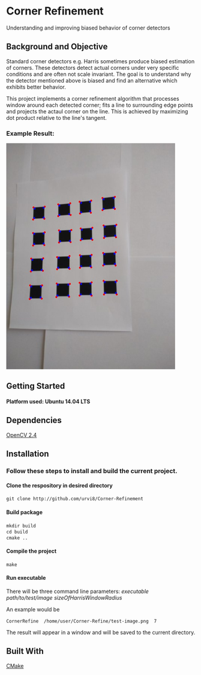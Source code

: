 # Corner Refinement

Understanding and improving biased behavior of corner detectors

## Background and Objective

Standard corner detectors e.g. Harris sometimes produce biased estimation of corners. These detectors detect actual corners under very specific conditions and are often not scale invariant. The goal is to understand why the detector mentioned above is biased and find an alternative which exhibits better behavior.

This project implements a corner refinement algorithm that processes window around each detected corner; fits a line to surrounding edge points and projects the actaul corner on the line. This is achieved by maximizing dot product relative to the line's tangent. 

### Example Result:
![alt text](https://github.com/urvi8/Corner-Refinement/blob/master/images/result1.jpg)

## Getting Started

#### Platform used: Ubuntu 14.04 LTS

## Dependencies
[OpenCV 2.4](https://docs.opencv.org/2.4/doc/tutorials/introduction/linux_install/linux_install.html)

## Installation

### Follow these steps to install and build the current project.

#### Clone the respository in desired directory

```
git clone http://github.com/urvi8/Corner-Refinement

```

#### Build package

```
mkdir build
cd build
cmake ..
```

#### Compile the project

```
make
```

#### Run executable

There will be three command line parameters:  _executable_    _path/to/test/image_    _sizeOfHarrisWindowRadius_

An example would be
```
CornerRefine  /home/user/Corner-Refine/test-image.png  7
``` 
The result will appear in a window and will be saved to the current directory.

## Built With

[CMake](https://cmake.org/install/)
